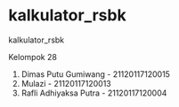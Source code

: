 # kalkulator_rsbk
kalkulator_rsbk

Kelompok 28
1. Dimas Putu Gumiwang - 21120117120015
2. Mulazi - 21120117120013
3. Rafli Adhiyaksa Putra - 21120117120004

